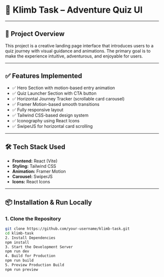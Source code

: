 # 🌟 Klimb Task – Adventure Quiz UI

---

## 🚀 Project Overview

This project is a creative landing page interface that introduces users to a quiz journey with visual guidance and animations. The primary goal is to make the experience intuitive, adventurous, and enjoyable for users.

---

## ✅ Features Implemented

- ✅ Hero Section with motion-based entry animation
- ✅ Quiz Launcher Section with CTA button
- ✅ Horizontal Journey Tracker (scrollable card carousel)
- ✅ Framer Motion-based smooth transitions
- ✅ Fully responsive layout
- ✅ Tailwind CSS-based design system
- ✅ Iconography using React Icons
- ✅ SwiperJS for horizontal card scrolling

---

## 🛠️ Tech Stack Used

- **Frontend:** React (Vite)
- **Styling:** Tailwind CSS
- **Animation:** Framer Motion
- **Carousel:** SwiperJS
- **Icons:** React Icons

---

## 📦 Installation & Run Locally

### 1. Clone the Repository
```bash
git clone https://github.com/your-username/klimb-task.git
cd klimb-task
2. Install Dependencies
npm install
3. Start the Development Server
npm run dev
4. Build for Production
npm run build
5. Preview Production Build
npm run preview
